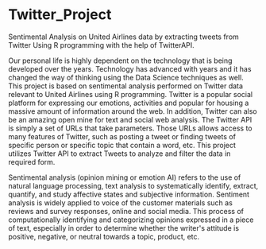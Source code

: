 # Twitter_Project
Sentimental Analysis on United Airlines data by extracting tweets from Twitter Using R programming with the help of TwitterAPI.

Our personal life is highly dependent on the technology that is being developed over the years. Technology has advanced with years and it has changed the way of thinking using the Data Science techniques as well. This project is based on sentimental analysis performed on Twitter data relevant to United Airlines using R programming. Twitter is a popular social platform for expressing our emotions, activities and popular for housing a massive amount of information around the web. In addition, Twitter can also be an amazing open mine for text and social web analysis. The Twitter API is simply a set of URLs that take parameters. Those URLs allows access to many features of Twitter, such as posting a tweet or finding tweets of specific person or specific topic that contain a word, etc. This project utilizes Twitter API to extract Tweets to analyze and filter the data in required form.

Sentimental analysis (opinion mining or emotion AI) refers to the use of natural language processing, text analysis to systematically identify, extract, quantify, and study affective states and subjective information. Sentiment analysis is widely applied to voice of the customer materials such as reviews and survey responses, online and social media. This process of computationally identifying and categorizing opinions expressed in a piece of text, especially in order to determine whether the writer's attitude is positive, negative, or neutral towards a topic, product, etc.
